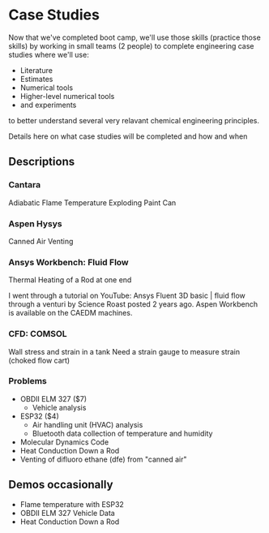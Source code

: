 # Case Studies

Now that we've completed boot camp, we'll use those skills (practice those skills) by working in small teams (2 people) to complete engineering case studies where we'll use:
- Literature
- Estimates
- Numerical tools
- Higher-level numerical tools
- and experiments

to better understand several very relavant chemical engineering principles.

Details here on what case studies will be completed and how and when

## Descriptions

### Cantara
Adiabatic Flame Temperature
Exploding Paint Can

### Aspen Hysys
Canned Air Venting

### Ansys Workbench: Fluid Flow
Thermal Heating of a Rod at one end

I went through a tutorial on YouTube: Ansys Fluent 3D basic | fluid flow through a venturi by Science Roast posted 2 years ago. Aspen Workbench is available on the CAEDM machines.

### CFD: COMSOL
Wall stress and strain in a tank
Need a strain gauge to measure strain (choked flow cart)

### Problems
- OBDII ELM 327 ($7)
    - Vehicle analysis
- ESP32 ($4)
    - Air handling unit (HVAC) analysis
    - Bluetooth data collection of temperature and humidity
- Molecular Dynamics Code
- Heat Conduction Down a Rod
- Venting of difluoro ethane (dfe) from "canned air"

## Demos occasionally
- Flame temperature with ESP32
- OBDII ELM 327 Vehicle Data
- Heat Conduction Down a Rod

```{tableofcontents}
```